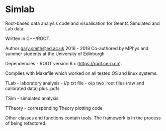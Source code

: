 # Simlab
Root-based data analysis code and visualisation for Geant4 Simulated and Lab data.

Written in C++/ROOT. 

Author gary.smith@ed.ac.uk 2016 - 2018
Co-authored by MPhys and summer students at the University of Edinburgh

Dependencies - ROOT version 6.x (https://root.cern.ch).

Complies with Makefile which worked on all tested OS and linux systems.

TLab - laboratory analysis - i/p txt file - o/p two .root files (raw and calibrated data) plus .pdfs

TSim - simulated analysis

TTheory - corresponding Theory plotting code 

Other classes and functions contain tools.  The framework is in the process of being refactored.



